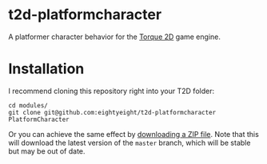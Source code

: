 # t2d-platformcharacter

A platformer character behavior for the [Torque 2D][] game engine.

  [Torque 2D]: https://github.com/GarageGames/Torque2D

# Installation

I recommend cloning this repository right into your T2D folder:

```
cd modules/
git clone git@github.com:eightyeight/t2d-platformcharacter PlatformCharacter
```

Or you can achieve the same effect by [downloading a ZIP file][Download].
Note that this will download the latest version of the `master` branch, which will be stable
but may be out of date.

  [Download]: https://github.com/eightyeight/t2d-platformcharacter/archive/development.zip
